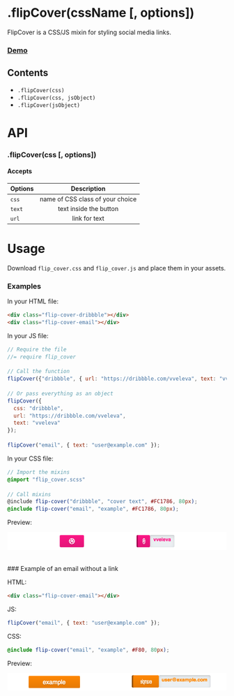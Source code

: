 # .flipCover(cssName [, options])

FlipCover is a CSS/JS mixin for styling social media links.

### [Demo](http://codepen.io/vveleva/pen/Areng)


## Contents
- `.flipCover(css)`
- `.flipCover(css, jsObject)`
- `.flipCover(jsObject)`


# API

### .flipCover(css [, options])

#### Accepts

| Options        | Description|
| ------------- |:-------------:|
| `css`      | name of CSS class of your choice |
| `text` | text inside the button      |
| `url`     | link for text      |

# Usage

Download `flip_cover.css` and `flip_cover.js` and place them in your assets.


### Examples

In your HTML file:

```html
<div class="flip-cover-dribbble"></div>
<div class="flip-cover-email"></div>
```

In your JS file:

```js
// Require the file
//= require flip_cover

// Call the function
flipCover({"dribbble", { url: "https://dribbble.com/vveleva", text: "vveleva" });

// Or pass everything as an object
flipCover({
  css: "dribbble",
  url: "https://dribbble.com/vveleva",
  text: "vveleva"
});

flipCover("email", { text: "user@example.com" });

```

In your CSS file:

```scss
// Import the mixins
@import "flip_cover.scss"

// Call mixins
@include flip-cover("dribbble", "cover text", #FC1786, 80px);
@include flip-cover("email", "example", #FC1786, 80px);

```
Preview:

![dribbble][dribbble]

<br>
### Example of an email without a link

HTML:
```html
<div class="flip-cover-email"></div>
```

JS:
```js
flipCover("email", { text: "user@example.com" });
```

CSS:
```scss
@include flip-cover("email", "example", #F80, 80px);
```
Preview:

![email][email]


[dribbble]: ./screenshots/dribbble.png
[email]: ./screenshots/email.png
